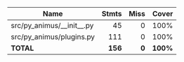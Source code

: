 | Name                           |    Stmts |     Miss |    Cover |
|------------------------------- | -------: | -------: | -------: |
| src/py\_animus/\_\_init\_\_.py |       45 |        0 |     100% |
| src/py\_animus/plugins.py      |      111 |        0 |     100% |
|                      **TOTAL** |  **156** |    **0** | **100%** |

